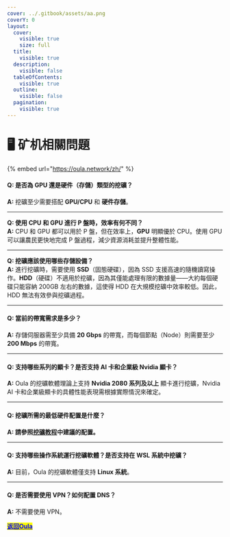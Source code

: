 ```yaml
---
cover: ../.gitbook/assets/aa.png
coverY: 0
layout:
  cover:
    visible: true
    size: full
  title:
    visible: true
  description:
    visible: false
  tableOfContents:
    visible: true
  outline:
    visible: false
  pagination:
    visible: true
---
```


# 🖥️ 矿机相關問題

{% embed url="https://oula.network/zh/" %}

#### **Q: 是否為 GPU 還是硬件（存儲）類型的挖礦？**

**A:** 挖礦至少需要搭配 **GPU/CPU** 和 **硬件存儲**。

***

**Q: 使用 CPU 和 GPU 進行 P 盤時，效率有何不同？**\
**A:** CPU 和 GPU 都可以用於 P 盤，但在效率上，**GPU** 明顯優於 CPU。使用 GPU 可以讓農民更快地完成 P 盤過程，減少資源消耗並提升整體性能。

***

**Q: 挖礦應該使用哪些存儲設備？**\
**A:** 進行挖礦時，需要使用 **SSD**（固態硬碟），因為 SSD 支援高速的隨機讀寫操作。**HDD**（硬碟）不適用於挖礦，因為其僅能處理有限的數據量——大約每個硬碟只能容納 200GB 左右的數據，這使得 HDD 在大規模挖礦中效率較低。因此，HDD 無法有效參與挖礦過程。

***

#### **Q: 當前的帶寬需求是多少？**

**A:** 存儲伺服器需至少具備 **20 Gbps** 的帶寬，而每個節點（Node）則需要至少 **200 Mbps** 的帶寬。

***

#### **Q: 支持哪些系列的顯卡？是否支持 AI 卡和企業級 Nvidia 顯卡？**

**A:** Oula 的挖礦軟體理論上支持 **Nvidia 2080 系列及以上** 顯卡進行挖礦，Nvidia AI 卡和企業級顯卡的具體性能表現需根據實際情況來確定。

***

#### **Q: 挖礦所需的最低硬件配置是什麼？**

**A: 請參照**[**挖礦教程**](../mining-tutorial/autonomys-linux/#ruan-jian-he-ying-jian-huan-jing-jian-yi-pei-zhi)**中建議的配置。**

***

#### **Q: 支持哪些操作系統運行挖礦軟體？是否支持在 WSL 系統中挖礦？**

**A:** 目前，Oula 的挖礦軟體僅支持 **Linux 系統**。

***

#### **Q: 是否需要使用 VPN？如何配置 DNS？**

**A:** 不需要使用 VPN。





[<mark style="color:blue;">**返回Oula**</mark>](https://oula.network/zh/login)
